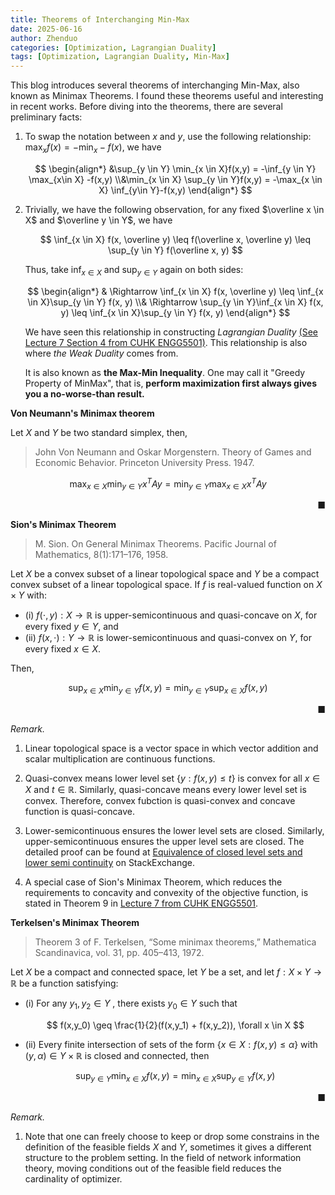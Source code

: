 ```yaml
---
title: Theorems of Interchanging Min-Max
date: 2025-06-16
author: Zhenduo
categories: [Optimization, Lagrangian Duality]
tags: [Optimization, Lagrangian Duality, Min-Max]
---
```


This blog introduces several theorems of interchanging Min-Max, also known as Minimax Theorems. I found these theorems useful and interesting in recent works. Before diving into the theorems, there are several preliminary facts:

1. To swap the notation between $x$ and $y$, use the following relationship: $\max_x f(x) = -\min_x -f(x)$, we have

    $$
    \begin{align*}
        &\sup_{y \in Y} \min_{x \in X}f(x,y) = -\inf_{y \in Y} \max_{x\in X} -f(x,y)
        \\&\min_{x \in X} \sup_{y \in Y}f(x,y) = -\max_{x \in X} \inf_{y\in Y}-f(x,y)
    \end{align*}
    $$

2. Trivially, we have the following observation, for any fixed $\overline x \in X$ and $\overline y \in Y$, we have  

    $$
    \inf_{x \in X} f(x, \overline y) \leq f(\overline x, \overline y) \leq \sup_{y \in Y} f(\overline x, y)
    $$

    Thus, take $\inf_{x \in X}$ and $\sup_{y \in Y}$ again on both sides:

    $$
    \begin{align*}
    & \Rightarrow \inf_{x \in X} f(x, \overline y)  \leq \inf_{x \in X}\sup_{y \in Y} f(x, y)  
    \\& \Rightarrow \sup_{y \in Y}\inf_{x \in X} f(x, y)  \leq \inf_{x \in X}\sup_{y \in Y} f(x, y)
    \end{align*}
    $$

    We have seen this relationship in constructing *Lagrangian Duality* <a href="{{zhenduowen.github.io}}/assets/files/notes/engg5501_handout7_optimality_conditions_and_lagrangian_conditions.pdf">(See Lecture 7 Section 4 from CUHK ENGG5501)</a>. This relationship is also where *the Weak Duality* comes from.

    It is also known as **the Max-Min Inequality**. One may call it "Greedy Property of MinMax", that is, **perform maximization first always gives you a no-worse-than result.**

**Von Neumann's Minimax theorem**

Let $X$ and $Y$ be two standard simplex, then,

> John Von Neumann and Oskar Morgenstern. Theory of Games and Economic Behavior. Princeton University Press. 1947.

$$
\max_{x \in X} \min_{y \in Y} x^T A y = \min_{y \in Y} \max_{x \in X}  x^T A y
$$

&nbsp;<span style="float: right;">■</span>


**Sion's Minimax Theorem**
> M. Sion. On General Minimax Theorems. Pacific Journal of Mathematics, 8(1):171–176, 1958.

Let $X$ be a convex subset of a linear topological space and $Y$ be a compact convex subset of a linear topological space. If $f$ is real-valued function on $X \times Y$ with:
- (i) $f(\cdot, y): X \rightarrow \mathbb R$ is upper-semicontinuous and quasi-concave on $X$, for every fixed $y \in Y$, and
- (ii) $f(x, \cdot): Y \rightarrow \mathbb R$ is lower-semicontinuous and quasi-convex on $Y$, for every fixed $x \in X$.

Then,

$$
\sup_{x \in X} \min_{y \in Y} f(x,y) = \min_{y \in Y} \sup_{x \in X}  f(x,y) 
$$

&nbsp;<span style="float: right;">■</span>

*Remark.*
1. Linear topological space is a vector space in which vector addition and scalar multiplication are continuous functions.

2. Quasi-convex means lower level set $\lbrace y: f(x, y) \leq t\rbrace$ is convex for all $x \in X$ and $t \in \mathbb R$. Similarly, quasi-concave means every lower level set is convex. Therefore, convex fubction is quasi-convex and concave function is quasi-concave. 

3. Lower-semicontinuous ensures the lower level sets are closed. Similarly, upper-semicontinuous ensures the upper level sets are closed. The detailed proof can be found at <a href = "https://math.stackexchange.com/questions/4649099/equivalence-of-closed-level-sets-and-lower-semi-continuity"> Equivalence of closed level sets and lower semi continuity</a> on StackExchange.

4. A special case of Sion's Minimax Theorem, which reduces the requirements to concavity and convexity of the objective function, is stated in Theorem 9 in <a href="{{zhenduowen.github.io}}/assets/files/notes/engg5501_handout7_optimality_conditions_and_lagrangian_conditions.pdf"> Lecture 7 from CUHK ENGG5501</a>.

**Terkelsen's Minimax Theorem**

>Theorem 3 of F. Terkelsen, “Some minimax theorems,” Mathematica Scandinavica, vol. 31, pp. 405–413, 1972.

Let $X$ be a compact and connected space, let $Y$ be a set, and let $f:X \times Y \rightarrow \mathbb R$ be a function satisfying:

- (i) For any $y_1,y_2 \in Y$ , there exists $y_0 \in Y$ such that

    $$
    f(x,y_0) \geq \frac{1}{2}(f(x,y_1) + f(x,y_2)), \forall x \in X
    $$

- (ii) Every finite intersection of sets of the form $\lbrace x \in X:f(x,y) \leq \alpha \rbrace$ with $(y,\alpha) \in Y \times \mathbb R$ is closed and connected, then

    $$
    \sup_{y \in Y} \min_{x\in X} f(x,y) = \min_{x \in X} \sup_{y \in Y}f(x,y)
    $$

&nbsp;<span style="float: right;">■</span>

*Remark.*

1. Note that one can freely choose to keep or drop some constrains in the definition of the feasible fields $X$ and $Y$, sometimes it gives a different structure to the problem setting. In the field of network information theory, moving conditions out of the feasible field reduces the cardinality of optimizer.
